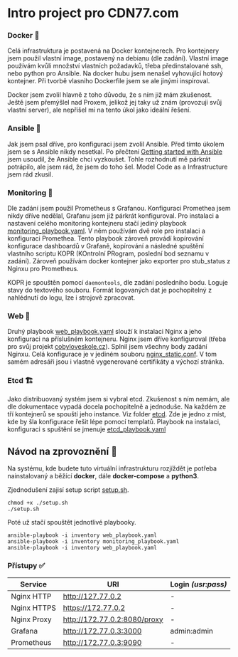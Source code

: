 # Intro project pro CDN77.com

### Docker :whale:
Celá infrastruktura je postavená na Docker kontejnerech.
Pro kontejnery jsem použil vlastní image, postavený na debianu (dle zadání).
Vlastní image používám kvůli množství vlastních požadavků, třeba předinstalované ssh, nebo python pro Ansible.
Na docker hubu jsem nenašel vyhovující hotový kontejner.
Při tvorbě vlasniho Dockerfile jsem se ale jinými inspiroval.

Docker jsem zvolil hlavně z toho důvodu, že s ním již mám zkušenost.
Ještě jsem přemýšlel nad Proxem, jelikož jej taky už znám (provozuji svůj vlastní server), ale nepřišel mi na tento úkol jako ideální řešení.

### Ansible :page_with_curl:
Jak jsem psal dříve, pro konfiguraci jsem zvolil Ansible. Před tímto úkolem jsem se s Ansible nikdy nesetkal. Po přečtení [Getting started with Ansible](https://docs.ansible.com/ansible/latest/getting_started/index.html) jsem usoudil, že Ansible chci vyzkoušet. Tohle rozhodnutí mě párkrát potrápilo, ale jsem rád, že jsem do toho šel. Model Code as a Infrastructure jsem rád zkusil.

### Monitoring :eyes:
Dle zadání jsem použil Prometheus s Grafanou.
Konfiguraci Promethea jsem nikdy dříve nedělal, Grafanu jsem již párkrát konfiguroval.
Pro instalaci a nastavení celého monitoring kontejneru stačí jediný playbook [monitoring_playbook.yaml](./monitoring_playbook.yaml).
V něm používám dvě role pro instalaci a konfiguraci Promethea.
Tento playbook zároveň provádí kopírování konfigurace dashboardů v Grafaně, kopírování a následné spuštění vlastního scriptu KOPR (KOntrolní PRogram, poslední bod seznamu v zadání).
Zároveň používám docker kontejner jako exporter pro stub_status z Nginxu pro Prometheus.


KOPR je spouštěn pomocí `daemontools`, dle zadání posledního bodu. Loguje stavy do textového souboru.
Formát logovaných dat je pochopitelný z nahlédnutí do logu, lze i strojově zpracovat.

### Web :white_square_button:
Druhý playbook [web_playbook.yaml](./web_playbook.yaml) slouží k instalaci Nginx a jeho konfiguraci na příslušném kontejneru.
Nginx jsem dříve konfiguroval (třeba pro svůj projekt [cobyloveskole.cz](https://cobyloveskole.cz)).
Splnil jsem všechny body zadání Nginxu. Celá konfigurace je v jediném souboru [nginx_static.conf](./web/nginx_static.conf).
V tom samém adresáři jsou i vlastně vygenerované certifikáty a výchozí stránka.

### Etcd :building_construction:
Jako distribuovaný systém jsem si vybral etcd.
Zkušenost s ním nemám, ale dle dokumentace vypadá docela pochopitelně a jednoduše.
Na každém ze tří kontejnerů se spouští jeho instance. Viz folder [etcd](./etcd).
Zde je jedno z míst, kde by šla konfigurace řešit lépe pomocí templatů.
Playbook na instalaci, konfiguraci s spuštění se jmenuje [etcd_playbook.yaml](./etcd_playbook.yaml)

## Návod na zprovoznění :wrench:
Na systému, kde budete tuto virtuální infrastrukturu rozjíždět je potřeba nainstalovaný a běžící **docker**, dále **docker-compose** a **python3**.

Zjednodušení zajisí setup script [setup.sh](./setup.sh).
```
chmod +x ./setup.sh
./setup.sh
```

Poté už stačí spouštět jednotlivé playbooky.
```
ansible-playbook -i inventory web_playbook.yaml
ansible-playbook -i inventory monitoring_playbook.yaml
ansible-playbook -i inventory web_playbook.yaml
```

### Přístupy :white_check_mark:

| Service    | URI | Login _(usr:pass)_ |
| --- | --- | --- |
| Nginx HTTP | http://127.77.0.2 | -
| Nginx HTTPS | https://172.77.0.2 | -
| Nginx Proxy | http://172.77.0.2:8080/proxy | -
| Grafana | http://172.77.0.3:3000 | admin:admin |
| Prometheus | http://172.77.0.3:9090 | - |
